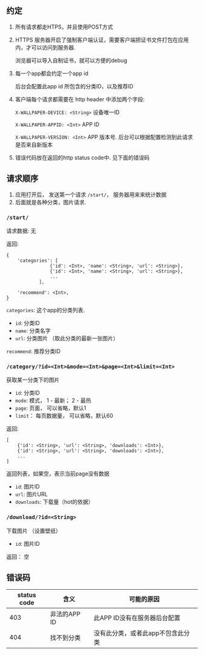 ## 约定

1.  所有请求都走HTPS，并且使用POST方式


2.  HTTPS 服务器开启了强制客户端认证，需要客户端把证书文件打包在应用内，才可以访问到服务器.

    浏览器可以导入自制证书，就可以方便的debug


3.  每一个app都会约定一个app id

    后台会配置此app id 所包含的分类ID，以及推荐ID


4.  客户端每个请求都需要在 http header 中添加两个字段:

    `X-WALLPAPER-DEVICE: <String>`    设备唯一ID

    `X-WALLPAPER-APPID: <Int>`        APP ID

    `X-WALLPAPER-VERSION: <Int>`      APP 版本号. 后台可以根据配置检测到此请求是否来自新版本


5.  错误代码放在返回的http status code中. 见下面的错误码
    


## 请求顺序
1.  应用打开后， 发送第一个请求 `/start/`， 服务器用来来统计数据
2.  后面就是各种分类，图片请求.


### `/start/`

请求数据: 无

返回:

    {
        'categories': [
                    {'id': <Int>, 'name': <String>, 'url': <String>},
                    {'id': <Int>, 'name': <String>, 'url': <String>},
                    ...
                ],

        'recommend': <Int>,
    }

`categories`: 这个app的分类列表.

*   `id`: 分类ID
*   `name`: 分类名字
*   `url`: 分类图片 （取此分类的最新一张图片）

`recommend`: 推荐分类ID


### `/category/?id=<Int>&mode=<Int>&page=<Int>&limit=<Int>`

获取某一分类下的图片

*   `id`: 分类ID
*   `mode`: 模式， 1 - 最新； 2 - 最热
*   `page`: 页面， 可以省略，默认1
*   `limit`： 每页数据量， 可以省略，默认60

返回:

    [
        {'id': <String>, 'url': <String>, 'downloads': <Int>},
        {'id': <String>, 'url': <String>, 'downloads': <Int>},
        ...
    ]

返回列表，如果空，表示当前page没有数据

*   `id`: 图片ID
*   `url`: 图片URL
*   `downloads`: 下载量（hot的依据）


### `/download/?id=<String>`

下载图片 （设置壁纸）

*   `id`: 图片ID 

返回： 空



## 错误码

status code | 含义              | 可能的原因
------------|-------------------|----------------
403         | 非法的APP ID      | 此APP ID没有在服务器后台配置
404         | 找不到分类        | 没有此分类，或者此app不包含此分类


